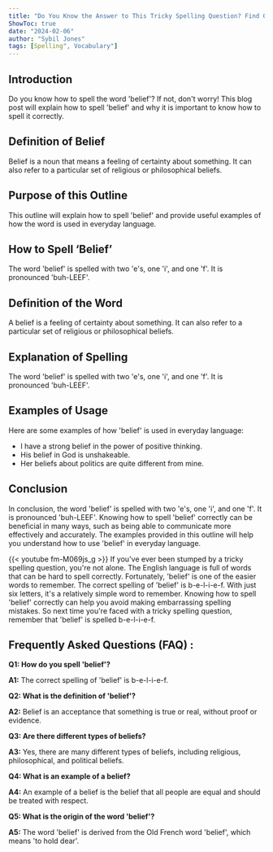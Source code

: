 ```yaml
---
title: "Do You Know the Answer to This Tricky Spelling Question? Find Out How to Spell 'Belief' Now!"
ShowToc: true 
date: "2024-02-06"
author: "Sybil Jones" 
tags: [Spelling", Vocabulary"]
---
```

## Introduction

Do you know how to spell the word 'belief'? If not, don't worry! This blog post will explain how to spell 'belief' and why it is important to know how to spell it correctly.

## Definition of Belief

Belief is a noun that means a feeling of certainty about something. It can also refer to a particular set of religious or philosophical beliefs.

## Purpose of this Outline

This outline will explain how to spell 'belief' and provide useful examples of how the word is used in everyday language.

## How to Spell ‘Belief’

The word 'belief' is spelled with two 'e's, one 'i', and one 'f'. It is pronounced 'buh-LEEF'.

## Definition of the Word

A belief is a feeling of certainty about something. It can also refer to a particular set of religious or philosophical beliefs.

## Explanation of Spelling

The word 'belief' is spelled with two 'e's, one 'i', and one 'f'. It is pronounced 'buh-LEEF'.

## Examples of Usage

Here are some examples of how 'belief' is used in everyday language:

- I have a strong belief in the power of positive thinking.
- His belief in God is unshakeable.
- Her beliefs about politics are quite different from mine.

## Conclusion

In conclusion, the word 'belief' is spelled with two 'e's, one 'i', and one 'f'. It is pronounced 'buh-LEEF'. Knowing how to spell 'belief' correctly can be beneficial in many ways, such as being able to communicate more effectively and accurately. The examples provided in this outline will help you understand how to use 'belief' in everyday language.

{{< youtube fm-M069js_g >}} 
If you've ever been stumped by a tricky spelling question, you're not alone. The English language is full of words that can be hard to spell correctly. Fortunately, 'belief' is one of the easier words to remember. The correct spelling of 'belief' is b-e-l-i-e-f. With just six letters, it's a relatively simple word to remember. Knowing how to spell 'belief' correctly can help you avoid making embarrassing spelling mistakes. So next time you're faced with a tricky spelling question, remember that 'belief' is spelled b-e-l-i-e-f.

## Frequently Asked Questions (FAQ) :
**Q1: How do you spell 'belief'?**

**A1:** The correct spelling of 'belief' is b-e-l-i-e-f.

**Q2: What is the definition of 'belief'?**

**A2:** Belief is an acceptance that something is true or real, without proof or evidence.

**Q3: Are there different types of beliefs?**

**A3:** Yes, there are many different types of beliefs, including religious, philosophical, and political beliefs.

**Q4: What is an example of a belief?**

**A4:** An example of a belief is the belief that all people are equal and should be treated with respect.

**Q5: What is the origin of the word 'belief'?**

**A5:** The word 'belief' is derived from the Old French word 'belief', which means 'to hold dear'.





